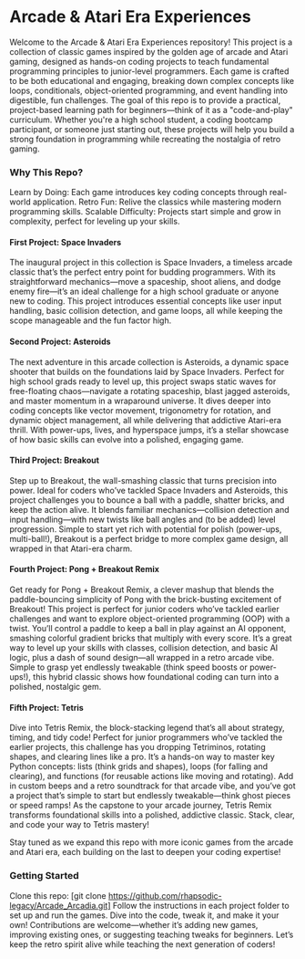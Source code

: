 # Arcade & Atari Era Experiences
 Welcome to the Arcade & Atari Era Experiences repository! This project is a collection of classic games inspired by the golden age of arcade and Atari gaming, designed as hands-on coding projects to teach fundamental programming principles to junior-level programmers. Each game is crafted to be both educational and engaging, breaking down complex concepts like loops, conditionals, object-oriented programming, and event handling into digestible, fun challenges.
The goal of this repo is to provide a practical, project-based learning path for beginners—think of it as a "code-and-play" curriculum. Whether you're a high school student, a coding bootcamp participant, or someone just starting out, these projects will help you build a strong foundation in programming while recreating the nostalgia of retro gaming.

### Why This Repo?  
Learn by Doing: Each game introduces key coding concepts through real-world application.
Retro Fun: Relive the classics while mastering modern programming skills. 
Scalable Difficulty: Projects start simple and grow in complexity, perfect for leveling up your skills.     
   
#### First Project: Space Invaders 
The inaugural project in this collection is Space Invaders, a timeless arcade classic that’s the perfect entry point for budding programmers. With its straightforward mechanics—move a spaceship, shoot aliens, and dodge enemy fire—it’s an ideal challenge for a high school graduate or anyone new to coding. This project introduces essential concepts like user input handling, basic collision detection, and game loops, all while keeping the scope manageable and the fun factor high.

#### Second Project: Asteroids 
The next adventure in this arcade collection is Asteroids, a dynamic space shooter that builds on the foundations laid by Space Invaders. Perfect for high school grads ready to level up, this project swaps static waves for free-floating chaos—navigate a rotating spaceship, blast jagged asteroids, and master momentum in a wraparound universe. It dives deeper into coding concepts like vector movement, trigonometry for rotation, and dynamic object management, all while delivering that addictive Atari-era thrill. With power-ups, lives, and hyperspace jumps, it’s a stellar showcase of how basic skills can evolve into a polished, engaging game.

#### Third Project: Breakout
Step up to Breakout, the wall-smashing classic that turns precision into power. Ideal for coders who’ve tackled Space Invaders and Asteroids, this project challenges you to bounce a ball with a paddle, shatter bricks, and keep the action alive. It blends familiar mechanics—collision detection and input handling—with new twists like ball angles and (to be added) level progression. Simple to start yet rich with potential for polish (power-ups, multi-ball!), Breakout is a perfect bridge to more complex game design, all wrapped in that Atari-era charm.

#### Fourth Project: Pong + Breakout Remix
Get ready for Pong + Breakout Remix, a clever mashup that blends the paddle-bouncing simplicity of Pong with the brick-busting excitement of Breakout! This project is perfect for junior coders who’ve tackled earlier challenges and want to explore object-oriented programming (OOP) with a twist. You’ll control a paddle to keep a ball in play against an AI opponent, smashing colorful gradient bricks that multiply with every score. It’s a great way to level up your skills with classes, collision detection, and basic AI logic, plus a dash of sound design—all wrapped in a retro arcade vibe. Simple to grasp yet endlessly tweakable (think speed boosts or power-ups!), this hybrid classic shows how foundational coding can turn into a polished, nostalgic gem.

#### Fifth Project: Tetris 
Dive into Tetris Remix, the block-stacking legend that’s all about strategy, timing, and tidy code! Perfect for junior programmers who’ve tackled the earlier projects, this challenge has you dropping Tetriminos, rotating shapes, and clearing lines like a pro. It’s a hands-on way to master key Python concepts: lists (think grids and shapes), loops (for falling and clearing), and functions (for reusable actions like moving and rotating). Add in custom beeps and a retro soundtrack for that arcade vibe, and you’ve got a project that’s simple to start but endlessly tweakable—think ghost pieces or speed ramps! As the capstone to your arcade journey, Tetris Remix transforms foundational skills into a polished, addictive classic. Stack, clear, and code your way to Tetris mastery!


Stay tuned as we expand this repo with more iconic games from the arcade and Atari era, each building on the last to deepen your coding expertise!

### Getting Started
Clone this repo: [git clone https://github.com/rhapsodic-legacy/Arcade_Arcadia.git]
Follow the instructions in each project folder to set up and run the games.
Dive into the code, tweak it, and make it your own!
Contributions are welcome—whether it’s adding new games, improving existing ones, or suggesting teaching tweaks for beginners. Let’s keep the retro spirit alive while teaching the next generation of coders!
